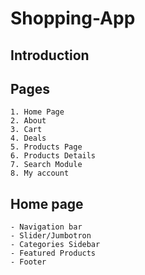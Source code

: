 # Shopping-App

## Introduction

## Pages

    1. Home Page
    2. About
    3. Cart
    4. Deals
    5. Products Page
    6. Products Details
    7. Search Module
    8. My account

## Home page

    - Navigation bar
    - Slider/Jumbotron
    - Categories Sidebar
    - Featured Products
    - Footer
